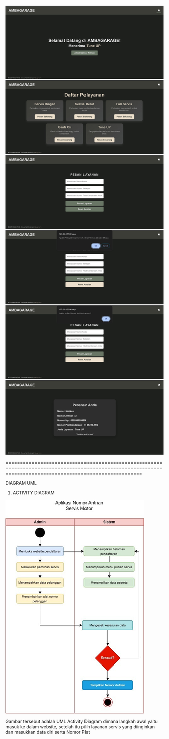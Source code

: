 ![Deskripsi Gambar](https://github.com/malikus-shaleh/Tugas-Besar-PBO/blob/main/output/1.jpg)
![Deskripsi Gambar](https://github.com/malikus-shaleh/Tugas-Besar-PBO/blob/main/output/2.jpg)
![Deskripsi Gambar](https://github.com/malikus-shaleh/Tugas-Besar-PBO/blob/main/output/3.jpg)
![Deskripsi Gambar](https://github.com/malikus-shaleh/Tugas-Besar-PBO/blob/main/output/4.jpg)
![Deskripsi Gambar](https://github.com/malikus-shaleh/Tugas-Besar-PBO/blob/main/output/5.jpg)
![Deskripsi Gambar](https://github.com/malikus-shaleh/Tugas-Besar-PBO/blob/main/output/6.jpg)

===========================================================================================================================================================

DIAGRAM UML

1. ACTIVITY DIAGRAM 

![Deskripsi Gambar](https://github.com/malikus-shaleh/Tugas-Besar-PBO/blob/main/UML/activity%20diagram.jpg)

Gambar tersebut adalah UML Activity Diagram dimana langkah awal yaitu masuk ke dalam website, setelah itu pilih layanan servis yang diinginkan dan masukkan data diri serta Nomor Plat
